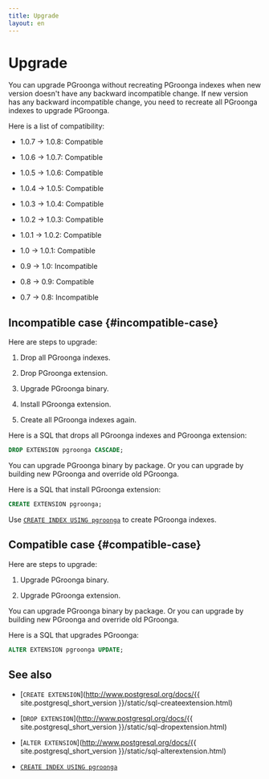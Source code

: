 ```yaml
---
title: Upgrade
layout: en
---
```


# Upgrade

You can upgrade PGroonga without recreating PGroonga indexes when new version doesn't have any backward incompatible change. If new version has any backward incompatible change, you need to recreate all PGroonga indexes to upgrade PGroonga.

Here is a list of compatibility:

  * 1.0.7 -> 1.0.8: Compatible

  * 1.0.6 -> 1.0.7: Compatible

  * 1.0.5 -> 1.0.6: Compatible

  * 1.0.4 -> 1.0.5: Compatible

  * 1.0.3 -> 1.0.4: Compatible

  * 1.0.2 -> 1.0.3: Compatible

  * 1.0.1 -> 1.0.2: Compatible

  * 1.0 -> 1.0.1: Compatible

  * 0.9 -> 1.0: Incompatible

  * 0.8 -> 0.9: Compatible

  * 0.7 -> 0.8: Incompatible

## Incompatible case {#incompatible-case}

Here are steps to upgrade:

  1. Drop all PGroonga indexes.

  1. Drop PGroonga extension.

  1. Upgrade PGroonga binary.

  1. Install PGroonga extension.

  1. Create all PGroonga indexes again.

Here is a SQL that drops all PGroonga indexes and PGroonga extension:

```sql
DROP EXTENSION pgroonga CASCADE;
```

You can upgrade PGroonga binary by package. Or you can upgrade by building new PGroonga and override old PGroonga.

Here is a SQL that install PGroonga extension:

```sql
CREATE EXTENSION pgroonga;
```

Use [`CREATE INDEX USING pgroonga`](../reference/create-index-using-pgroonga.html) to create PGroonga indexes.

## Compatible case {#compatible-case}

Here are steps to upgrade:

  1. Upgrade PGroonga binary.

  1. Upgrade PGroonga extension.

You can upgrade PGroonga binary by package. Or you can upgrade by building new PGroonga and override old PGroonga.

Here is a SQL that upgrades PGroonga:

```sql
ALTER EXTENSION pgroonga UPDATE;
```

## See also

  * [`CREATE EXTENSION`](http://www.postgresql.org/docs/{{ site.postgresql_short_version }}/static/sql-createextension.html)

  * [`DROP EXTENSION`](http://www.postgresql.org/docs/{{ site.postgresql_short_version }}/static/sql-dropextension.html)

  * [`ALTER EXTENSION`](http://www.postgresql.org/docs/{{ site.postgresql_short_version }}/static/sql-alterextension.html)

  * [`CREATE INDEX USING pgroonga`](../reference/create-index-using-pgroonga.html)
